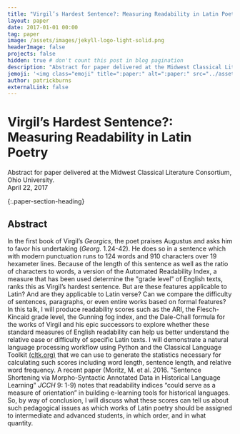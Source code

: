 ```yaml
---
title: "Virgil’s Hardest Sentence?: Measuring Readability in Latin Poetry"
layout: paper
date: 2017-01-01 00:00
tag: paper
image: /assets/images/jekyll-logo-light-solid.png
headerImage: false
projects: false
hidden: true # don't count this post in blog pagination
description: "Abstract for paper delivered at the Midwest Classical Literature Consortium, Ohio University."
jemoji: '<img class="emoji" title=":paper:" alt=":paper:" src="../assets/images/paper-icon.png" height="20" width="20" align="absmiddle">'
author: patrickburns
externalLink: false
---
```


# Virgil’s Hardest Sentence?: Measuring Readability in Latin Poetry
Abstract for paper delivered at the Midwest Classical Literature Consortium, Ohio University.   
April 22, 2017  

{:.paper-section-heading}
## Abstract 
In the first book of Virgil’s *Georgics*, the poet praises Augustus and asks him to favor his undertaking (*Georg.* 1.24-42). He does so in a sentence which with modern punctuation runs to 124 words and 910 characters over 19 hexameter lines. Because of the length of this sentence as well as the ratio of characters to words, a version of the Automated Readability Index, a measure that has been used determine the "grade level" of English texts, ranks this as Virgil’s hardest sentence. But are these features applicable to Latin? And are they applicable to Latin verse? Can we compare the difficulty of sentences, paragraphs, or even entire works based on formal features? In this talk, I will produce readability scores such as the ARI, the Flesch-Kincaid grade level, the Gunning fog index, and the Dale-Chall formula for the works of Virgil and his epic successors to explore whether these standard measures of English readability can help us better understand the relative ease or difficulty of specific Latin texts. I will demonstrate a natural language processing workflow using Python and the Classical Language Toolkit [(cltk.org)](http://cltk.org) that we can use to generate the statistics necessary for calculating such scores including word length, sentence length, and relative word frequency. A recent paper (Moritz, M. et al. 2016. "Sentence Shortening via Morpho-Syntactic Annotated Data in Historical Language Learning" *JCCH* 9: 1-9) notes that readability indices “could serve as a measure of orientation” in building e-learning tools for historical languages. So, by way of conclusion, I will discuss what these scores can tell us about such pedagogical issues as which works of Latin poetry should be assigned to intermediate and advanced students, in which order, and in what quantity.
